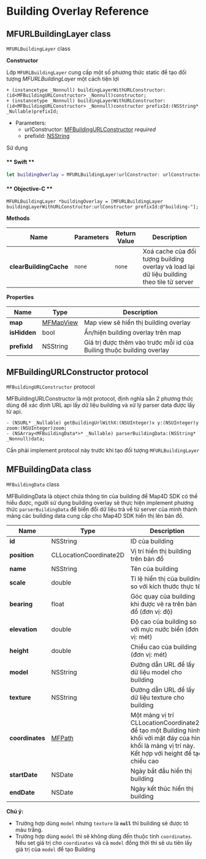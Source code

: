 # Building Overlay Reference

## MFURLBuildingLayer class
`MFURLBuildingLayer` class

**Constructor** 

Lớp `MFURLBuildingLayer` cung cấp một số phương thức static để tạo đối tượng *MFURLBuildingLayer* một cách tiện lợi
```objc
+ (instancetype _Nonnull) buildingLayerWithURLConstructor:(id<MFBuildingURLConstructor> _Nonnull)constructor;
+ (instancetype _Nonnull) buildingLayerWithURLConstructor:(id<MFBuildingURLConstructor> _Nonnull)constructor prefixId:(NSString* _Nullable)prefixId;
```

- Parameters:
  - urlConstructor: [MFBuildingURLConstructor](#mfbuildingurlconstructor-protocol) *required*
  - prefixId: [NSString](https://developer.apple.com/documentation/foundation/nsstring)

Sử dụng
<!-- tabs:start -->
#### ** Swift **
```swift
let buildingOverlay = MFURLBuildingLayer(urlConstructor: urlConstructor, prefixId: "building-layer-")
```
#### ** Objective-C **
```objc
MFURLBuildingLayer *buildingOverlay = [MFURLBuildingLayer buildingLayerWithURLConstructor:urlConstructor prefixId:@"building-"];
```
<!-- tabs:end -->

**Methods**

| Name              | Parameters  | Return Value | Description                                                           |
|-------------------|-------------|--------------|-----------------------------------------------------------------------|
| **clearBuildingCache** | `none`      | `none`       | Xoá cache của đối tượng building overlay và load lại dữ liệu building theo tile từ server |

**Properties**

| Name         | Type      | Description                                                                            |
|--------------|-----------|----------------------------------------------------------------------------------------|
| **map**      | [MFMapView](/reference/map?id=mfmapview-class) | Map view sẽ hiển thị building overlay |
| **isHidden** | bool                                           | Ẩn/hiện building overlay trên map |
| **prefixId** | NSString                                       | Giá trị được thêm vào trước mỗi id của Builing thuộc building overlay |

## MFBuildingURLConstructor protocol
`MFBuildingURLConstructor` protocol

MFBuildingURLConstructor là một protocol, định nghĩa sẵn 2 phương thức dùng để xác định URL api lấy dữ liệu building và xử lý parser data được lấy từ api.

```objc
- (NSURL* _Nullable) getBuildingUrlWithX:(NSUInteger)x y:(NSUInteger)y zoom:(NSUInteger)zoom;
- (NSArray<MFBuildingData*>* _Nullable) parserBuildingData:(NSString* _Nonnull)data;
```

Cần phải implement protocol này trước khi tạo đối tượng `MFURLBuildingLayer`

## MFBuildingData class
`MFBuildingData` class

MFBuildingData là object chứa thông tin của building để Map4D SDK có thể hiểu được, người sử dụng building overlay sẽ thực hiện implement phương thức `parserBuildingData` để biến đổi dữ liệu trả về từ server của mình thành mảng các building data cung cấp cho Map4D SDK hiển thị lên bản đồ.

| Name           | Type      | Description                                                                            |
|----------------|-----------|----------------------------------------------------------------------------------------|
| **id**         | NSString               | ID của building |
| **position**   | CLLocationCoordinate2D | Vị trí hiển thị building trên bản đồ |
| **name**       | NSString               | Tên của building  |
| **scale**      | double                 | Tỉ lệ hiển thị của building so với kích thước thực tế |
| **bearing**    | float                  | Góc quay của building khi được vẽ ra trên bản đồ (đơn vị: độ) |
| **elevation**  | double                 | Độ cao của building so với mực nước biển (đơn vị: mét) |
| **height**     | double                 | Chiều cao của building (đơn vị: mét) |
| **model**      | NSString               | Đường dẫn URL để lấy dữ liệu model cho building |
| **texture**    | NSString               | Đường dẫn URL để lấy dữ liệu texture cho building |
| **coordinates**| [MFPath](/reference/coordinates?id=mfpath)             | Một mảng vị trí CLLocationCoordinate2D để tạo một Building hình khối với mặt đáy của hình khối là mảng vị trí này. Kết hợp với height để tạo chiều cao |
| **startDate**  | NSDate                 | Ngày bắt đầu hiển thị building |
| **endDate**    | NSDate                 | Ngày kết thúc hiển thị building |

**Chú ý:**
- Trường hợp dùng `model` nhưng `texture` là **`null`** thì building sẽ được tô màu trắng.
- Trường hợp dùng `model` thì sẽ không dùng đến thuộc tính `coordinates`. Nếu set giá trị cho `coordinates` và cả `model` đồng thời thì sẽ ưu tiên lấy giá trị của `model` để tạo Building
